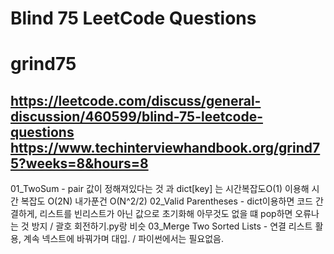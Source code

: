 # Blind 75 LeetCode Questions
# grind75
https://leetcode.com/discuss/general-discussion/460599/blind-75-leetcode-questions
https://www.techinterviewhandbook.org/grind75?weeks=8&hours=8
---
01_TwoSum - pair 값이 정해져있다는 것 과 dict[key] 는 시간복잡도O(1) 이용해 시간 복잡도 O(2N) 내가푼건 O(N^2/2)
02_Valid Parentheses - dict이용하면 코드 간결하게, 리스트를 빈리스트가 아닌 값으로 초기화해 아무것도 없을 떄 pop하면 오류나는 것 방지  / 괄호 회전하기.py랑 비슷
03_Merge Two Sorted Lists -  연결 리스트 활용, 계속 넥스트에 바꿔가며 대입. / 파이썬에서는 필요없음.